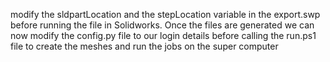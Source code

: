 modify the sldpartLocation and the stepLocation variable in the export.swp before
running the file in Solidworks. Once the files are generated we can now modify
the config.py file to our login details before calling the run.ps1 file to create the
meshes and run the jobs on the super computer
